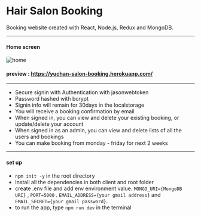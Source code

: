 # Hair Salon Booking

Booking website created with React, Node.js, Redux and MongoDB.

___

#### Home screen

![home](https://i.imgur.com/lZZWKBxm.jpg)

#### preview : https://yuchan-salon-booking.herokuapp.com/
___

- Secure signin with Authentication with jasonwebtoken
- Password hashed with bcrypt
- Signin info will remain for 30days in the localstorage
- You will receive a booking confirmation by email
- When signed in, you can view and delete your existing booking, or update/delete your account
- When signed in as an admin, you can view and delete lists of all the users and bookings 
- You can make booking from monday - friday for next 2 weeks

___

#### set up
- `npm init -y` in the root directory
- Install all the dependencies in both client and root folder
- create .env file and add env environment value. `MONGO_URI={MongoDB URI}` , `PORT=5000` . `EMAIL_ADDRESS={your gmail address}` and `EMAIL_SECRET={your gmail password}`.
- to run the app, type `npm run dev` in the terminal




